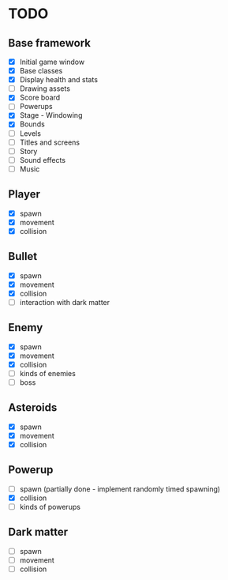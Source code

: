 # TODO
## Base framework
- [x] Initial game window
- [x] Base classes
- [x] Display health and stats
- [ ] Drawing assets
- [x] Score board
- [ ] Powerups
- [x] Stage - Windowing
- [x] Bounds
- [ ] Levels
- [ ] Titles and screens
- [ ] Story
- [ ] Sound effects
- [ ] Music

## Player 
- [x] spawn
- [x] movement
- [x] collision

## Bullet
- [x] spawn
- [x] movement
- [x] collision
- [ ] interaction with dark matter

## Enemy
- [x] spawn
- [x] movement
- [x] collision
- [ ] kinds of enemies
- [ ] boss
## Asteroids
- [x] spawn
- [x] movement
- [x] collision

## Powerup
- [ ] spawn (partially done - implement randomly timed spawning)
- [x] collision
- [ ] kinds of powerups

## Dark matter
- [ ] spawn
- [ ] movement
- [ ] collision